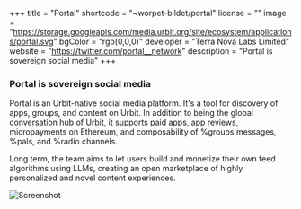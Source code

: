 +++
title = "Portal"
shortcode = "~worpet-bildet/portal"
license = ""
image = "https://storage.googleapis.com/media.urbit.org/site/ecosystem/applications/portal.svg"
bgColor = "rgb(0,0,0)"
developer = "Terra Nova Labs Limited"
website = "https://twitter.com/portal__network"
description = "Portal is sovereign social media"
+++

### Portal is sovereign social media

Portal is an Urbit-native social media platform. It's a tool for discovery of apps, groups, and content on Urbit. In addition to being the global conversation hub of Urbit, it supports paid apps, app reviews, micropayments on Ethereum, and composability of %groups messages, %pals, and %radio channels.

Long term, the team aims to let users build and monetize their own feed algorithms using LLMs, creating an open marketplace of highly personalized and novel content experiences.

![Screenshot](https://toptyr-bilder.nyc3.cdn.digitaloceanspaces.com/urbitdotorgphoto.png)
